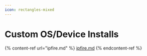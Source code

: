 ```yaml
---
icon: rectangles-mixed
---
```


# Custom OS/Device Installs

{% content-ref url="ipfire.md" %}
[ipfire.md](ipfire.md)
{% endcontent-ref %}
